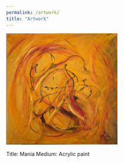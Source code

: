 ```yaml
---
permalink: /artwork/
title: "Artwork"
---
```


<img src='/assets/images/mania.jpg' width="300"><br>

Title: Mania
Medium: Acrylic paint
